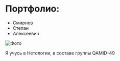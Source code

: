 # Портфолио:

- Смирнов
- Степан
- Алексеевич 

![Фото](https://w7.pngwing.com/pngs/870/211/png-transparent-iphone-world-emoji-day-man-iphone-electronics-face-head.png)

Я учусь в Нетологии, в составе группы QAMID-49